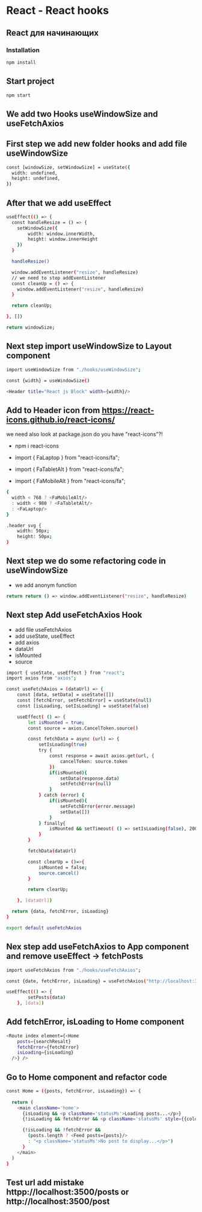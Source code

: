# React - React hooks


## React для начинающих

### Installation

```bash
npm install
```

## Start project

```bash
npm start
```
## We add  two Hooks useWindowSize and useFetchAxios

## First step we add new folder hooks and add file useWindowSize

```bash
const [windowSize, setWindowSize] = useState({
  width: undefined,
  height: undefined,
})

```
## After that we add useEffect

```bash
useEffect(() => {
  const handleResize = () => {
    setWindowSize({
        width: window.innerWidth,
        height: window.innerHeight
    })
  }

  handleResize()

  window.addEventListener("resize", handleResize) 
  // we need to stop addEventListener
  const cleanUp = () => {
    window.addEventListener("resize", handleResize)
  }

  return cleanUp;

}, [])

return windowSize;

```
## Next step import useWindowSize to Layout component 

```bash
import useWindowSize from "./hooks/useWindowSize";

const {width} = useWindowSize()

<Header title="React js Block" width={width}/>

```
## Add to Header icon from https://react-icons.github.io/react-icons/
we need also look at package.json do you have "react-icons"?! 
- npm i react-icons

- import { FaLaptop } from "react-icons/fa";
- import { FaTabletAlt } from "react-icons/fa";
- import { FaMobileAlt } from "react-icons/fa";

```bash
{
  width < 768 ? <FaMobileAlt/>
  : width < 980 ? <FaTabletAlt/>
  : <FaLaptop/>
}

.header svg {
    width: 50px;
    height: 50px;
}
```
## Next step we do some refactoring code in useWindowSize
- we add anonym function

```bash
return return () => window.addEventListener("resize", handleResize)

```
## Next step Add useFetchAxios Hook
- add file useFetchAxios
- add useState, useEffect
- add axios
- dataUrl
- isMounted
- source

```bash
import { useState, useEffect } from "react";
import axios from "axios";

const useFetchAxios = (dataUrl) => {
    const [data, setData] = useState([])
    const [fetchError, setFetchError] = useState(null)
    const [isLoading, setIsLoading] = useState(false)

    useEffect( () => {
        let isMounted = true;
        const source = axios.CancelToken.source()

        const fetchData = async (url) => {
            setIsLoading(true)
            try {
                const response = await axios.get(url, {
                    cancelToken: source.token
                })
                if(isMounted){
                    setData(response.data)
                    setFetchError(null)
                }
            } catch (error) {
                if(isMounted){
                    setFetchError(error.message)
                    setData([])
                }
            } finally{
                isMounted && setTimeout( () => setIsLoading(false), 2000)
            }
        }

        fetchData(dataUrl)

        const clearUp = ()=>{
            isMounted = false;
            source.cancel()
        }

        return clearUp;

    }, [dataUrl])

  return {data, fetchError, isLoading}
}

export default useFetchAxios

```
## Nex step add useFetchAxios to App component and remove useEffect -> fetchPosts

```bash
import useFetchAxios from "./hooks/useFetchAxios";

const {date, fetchError, isLoading} = useFetchAxios("http://localhost:3500/posts")

useEffect(() => {
		setPosts(data)
	}, [data])

```
## Add fetchError, isLoading to Home component

```bash
<Route index element={<Home 
    posts={searchResalt}
    fetchError={fetchError}
    isLoading={isLoading}
  />} />
```
## Go to Home component and refactor code

```bash
const Home = ({posts, fetchError, isLoading}) => {
  
  return (
    <main className='home'>
      {isLoading && <p className='statusMs'>Loading posts...</p>}
      {!isLoading && fetchError && <p className='statusMs' style={{color:"red"}}>{fetchError}</p>}

      {!isLoading && !fetchError && 
        (posts.length ? <Feed posts={posts}/>  
        : "<p className='statusMs'>No post to display...</p>")
      }
    </main>
  )
}

```
## Test url add mistake httpp://localhost:3500/posts or http://localhost:3500/post


